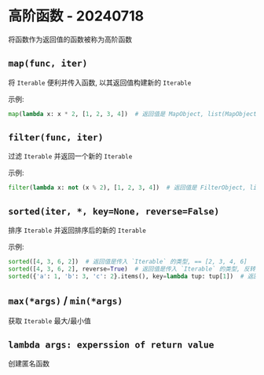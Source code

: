 # 高阶函数 - 20240718

将函数作为返回值的函数被称为高阶函数

## `map(func, iter)`
将 `Iterable` 便利并传入函数, 以其返回值构建新的 `Iterable`

示例: 
```python
map(lambda x: x * 2, [1, 2, 3, 4])  # 返回值是 MapObject, list(MapObject) == [2, 4, 6, 8]
```

## `filter(func, iter)`
过滤 `Iterable` 并返回一个新的 `Iterable`

示例:
```python
filter(lambda x: not (x % 2), [1, 2, 3, 4])  # 返回值是 FilterObject, list(FilterObject) == [2, 4]
```

## `sorted(iter, *, key=None, reverse=False)`
排序 `Iterable` 并返回排序后的新的 `Iterable`

示例:
```python
sorted([4, 3, 6, 2])  # 返回值是传入 `Iterable` 的类型, == [2, 3, 4, 6]
sorted([4, 3, 6, 2], reverse=True)  # 返回值是传入 `Iterable` 的类型, 反转后 == [6, 4, 3, 2]
sorted({'a': 1, 'b': 3, 'c': 2}.items(), key=lambda tup: tup[1])  # 返回值是 list (不可索引的 `Iterable` 会被转换为 `list`), == [('a', 1), ('c', 2), ('b', 3)], dict(it) == {'a': 1, 'c': 2, 'b': 3}
```

## `max(*args)` / `min(*args)`
获取 `Iterable` 最大/最小值

## `lambda args: experssion of return value`
创建匿名函数
